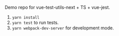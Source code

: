 Demo repo for vue-test-utils-next + TS + vue-jest.

1. `yarn install`
2. `yarn test` to run tests.
3. `yarn webpack-dev-server` for development mode.
